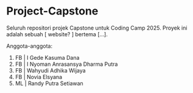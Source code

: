 # Project-Capstone
Seluruh repositori projek Capstone untuk Coding Camp 2025. Proyek ini adalah sebuah [ website? ] bertema [...].

Anggota-anggota:
1. FB | I Gede Kasuma Dana
2. FB | I Nyoman Anrasansya Dharma Putra
3. FB | Wahyudi Adhika Wijaya
4. FB | Novia Elsyana
5. ML | Randy Putra Setiawan		
